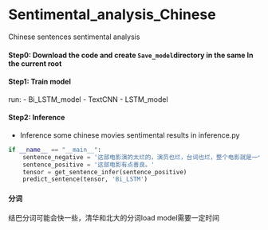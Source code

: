 # Sentimental_analysis_Chinese
Chinese sentences sentimental analysis

#### Step0: Download the code and create `Save_model`directory in the same In the current root
#### Step1: Train model
run: - Bi_LSTM_model
     - TextCNN
     - LSTM_model
#### Step2: Inference
- Inference some chinese movies sentimental results in inference.py
```python
if __name__ == "__main__":
    sentence_negative = '这部电影演的太烂的，演员也烂，台词也烂，整个电影就是一个烂片'
    sentence_positive = '这部电影有点善良。'
    tensor = get_sentence_infer(sentence_positive)
    predict_sentence(tensor, 'Bi_LSTM')

```
#### 分词
结巴分词可能会快一些，清华和北大的分词load model需要一定时间
